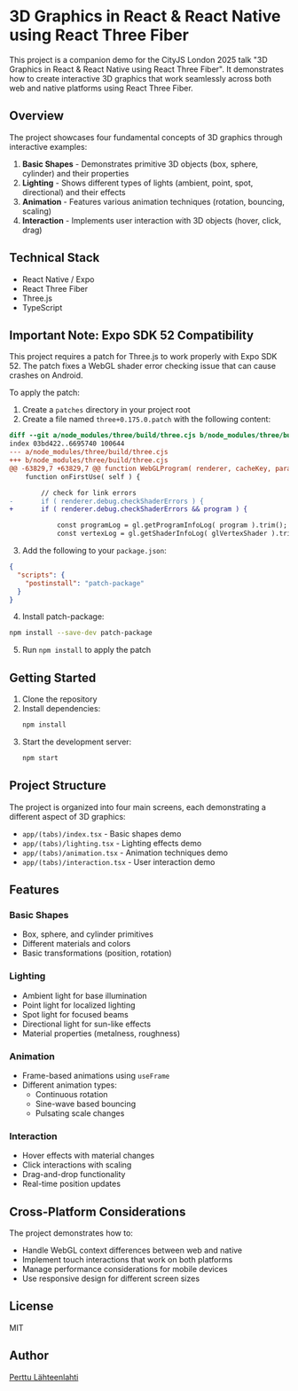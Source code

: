 # 3D Graphics in React & React Native using React Three Fiber

This project is a companion demo for the CityJS London 2025 talk "3D Graphics in React & React Native using React Three Fiber". It demonstrates how to create interactive 3D graphics that work seamlessly across both web and native platforms using React Three Fiber.

## Overview

The project showcases four fundamental concepts of 3D graphics through interactive examples:

1. **Basic Shapes** - Demonstrates primitive 3D objects (box, sphere, cylinder) and their properties
2. **Lighting** - Shows different types of lights (ambient, point, spot, directional) and their effects
3. **Animation** - Features various animation techniques (rotation, bouncing, scaling)
4. **Interaction** - Implements user interaction with 3D objects (hover, click, drag)

## Technical Stack

- React Native / Expo
- React Three Fiber
- Three.js
- TypeScript

## Important Note: Expo SDK 52 Compatibility

This project requires a patch for Three.js to work properly with Expo SDK 52. The patch fixes a WebGL shader error checking issue that can cause crashes on Android.

To apply the patch:

1. Create a `patches` directory in your project root
2. Create a file named `three+0.175.0.patch` with the following content:

```diff
diff --git a/node_modules/three/build/three.cjs b/node_modules/three/build/three.cjs
index 03bd422..6695740 100644
--- a/node_modules/three/build/three.cjs
+++ b/node_modules/three/build/three.cjs
@@ -63829,7 +63829,7 @@ function WebGLProgram( renderer, cacheKey, parameters, bindingStates ) {
 	function onFirstUse( self ) {

 		// check for link errors
-		if ( renderer.debug.checkShaderErrors ) {
+		if ( renderer.debug.checkShaderErrors && program ) {

 			const programLog = gl.getProgramInfoLog( program ).trim();
 			const vertexLog = gl.getShaderInfoLog( glVertexShader ).trim();
```

3. Add the following to your `package.json`:

```json
{
  "scripts": {
    "postinstall": "patch-package"
  }
}
```

4. Install patch-package:

```bash
npm install --save-dev patch-package
```

5. Run `npm install` to apply the patch

## Getting Started

1. Clone the repository
2. Install dependencies:
   ```bash
   npm install
   ```
3. Start the development server:
   ```bash
   npm start
   ```

## Project Structure

The project is organized into four main screens, each demonstrating a different aspect of 3D graphics:

- `app/(tabs)/index.tsx` - Basic shapes demo
- `app/(tabs)/lighting.tsx` - Lighting effects demo
- `app/(tabs)/animation.tsx` - Animation techniques demo
- `app/(tabs)/interaction.tsx` - User interaction demo

## Features

### Basic Shapes

- Box, sphere, and cylinder primitives
- Different materials and colors
- Basic transformations (position, rotation)

### Lighting

- Ambient light for base illumination
- Point light for localized lighting
- Spot light for focused beams
- Directional light for sun-like effects
- Material properties (metalness, roughness)

### Animation

- Frame-based animations using `useFrame`
- Different animation types:
  - Continuous rotation
  - Sine-wave based bouncing
  - Pulsating scale changes

### Interaction

- Hover effects with material changes
- Click interactions with scaling
- Drag-and-drop functionality
- Real-time position updates

## Cross-Platform Considerations

The project demonstrates how to:

- Handle WebGL context differences between web and native
- Implement touch interactions that work on both platforms
- Manage performance considerations for mobile devices
- Use responsive design for different screen sizes

## License

MIT

## Author

[Perttu Lähteenlahti](https://perttu.dev)
